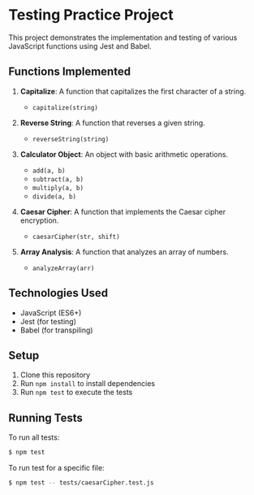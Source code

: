 # Testing Practice Project

This project demonstrates the implementation and testing of various JavaScript functions using Jest and Babel.

## Functions Implemented

1. **Capitalize**: A function that capitalizes the first character of a string.
   - `capitalize(string)`

2. **Reverse String**: A function that reverses a given string.
   - `reverseString(string)`

3. **Calculator Object**: An object with basic arithmetic operations.
   - `add(a, b)`
   - `subtract(a, b)`
   - `multiply(a, b)`
   - `divide(a, b)`

4. **Caesar Cipher**: A function that implements the Caesar cipher encryption.
   - `caesarCipher(str, shift)`

5. **Array Analysis**: A function that analyzes an array of numbers.
   - `analyzeArray(arr)`


## Technologies Used

- JavaScript (ES6+)
- Jest (for testing)
- Babel (for transpiling)

## Setup

1. Clone this repository
2. Run `npm install` to install dependencies
3. Run `npm test` to execute the tests

## Running Tests

To run all tests:

```bash
$ npm test
```

To run test for a specific file:

```bash
$ npm test -- tests/caesarCipher.test.js
```